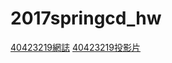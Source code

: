 # 2017springcd_hw

[40423219網誌](https://40423219.github.io/2017springcd_hw/blog/)
[40423219投影片](https://40423219.github.io/2017springcd_hw)
